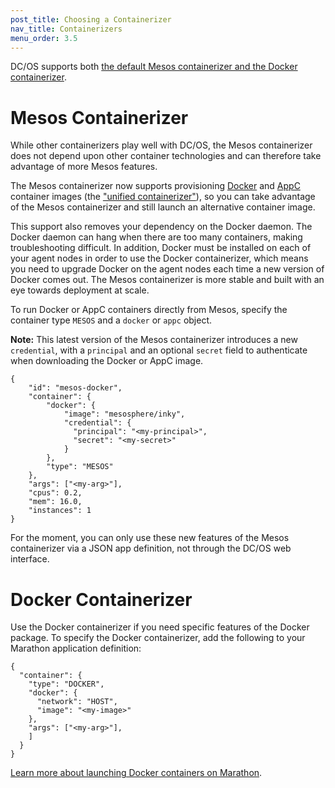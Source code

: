 ```yaml
---
post_title: Choosing a Containerizer
nav_title: Containerizers
menu_order: 3.5
---
```


DC/OS supports both [the default Mesos containerizer and the Docker containerizer](http://mesos.apache.org/documentation/latest/containerizer/).

# Mesos Containerizer

While other containerizers play well with DC/OS, the Mesos containerizer does not depend upon other container technologies and can therefore take advantage of more Mesos features.

The Mesos containerizer now supports provisioning [Docker](https://docker.com/) and [AppC](https://github.com/appc/spec) container images (the ["unified containerizer"](http://mesos.apache.org/documentation/latest/container-image)), so you can take advantage of the Mesos containerizer and still launch an alternative container image.

This support also removes your dependency on the Docker daemon. The Docker daemon can hang when there are too many containers, making troubleshooting difficult. In addition, Docker must be installed on each of your agent nodes in order to use the Docker containerizer, which means you need to upgrade Docker on the agent nodes each time a new version of Docker comes out. The Mesos containerizer is more stable and built with an eye towards deployment at scale.

To run Docker or AppC containers directly from Mesos, specify the container type `MESOS` and a `docker` or `appc` object.

**Note:** This latest version of the Mesos containerizer introduces a new `credential`, with a `principal` and an optional `secret` field to authenticate when downloading the Docker or AppC image.

    {
        "id": "mesos-docker",
        "container": {
            "docker": {
                "image": "mesosphere/inky",
                "credential": {
                  "principal": "<my-principal>",
                  "secret": "<my-secret>"
                }
            },
            "type": "MESOS"
        },
        "args": ["<my-arg>"],
        "cpus": 0.2,
        "mem": 16.0,
        "instances": 1
    }
	
For the moment, you can only use these new features of the Mesos containerizer via a JSON app definition, not through the DC/OS web interface.

# Docker Containerizer

Use the Docker containerizer if you need specific features of the Docker package. To specify the Docker containerizer, add the following to your Marathon application definition:
    
    {
      "container": {
        "type": "DOCKER",
        "docker": {
          "network": "HOST",
          "image": "<my-image>"
        },
        "args": ["<my-arg>"],
        ]
      }
    }

[Learn more about launching Docker containers on Marathon](http://mesosphere.github.io/marathon/docs/native-docker.html).
